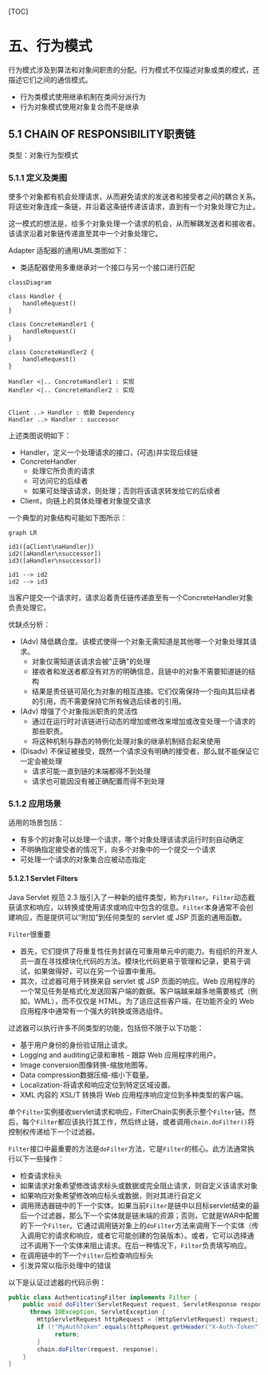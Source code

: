 [TOC]


# 五、行为模式
行为模式涉及到算法和对象间职责的分配。行为模式不仅描述对象或类的模式，还描述它们之间的通信模式。

- 行为类模式使用继承机制在类间分派行为
- 行为对象模式使用对象复合而不是继承

## 5.1 <span id="5.1">CHAIN OF RESPONSIBILITY职责链</span>

类型：对象行为型模式

### 5.1.1 <span id="5.1.1">定义及类图</span>

使多个对象都有机会处理请求，从而避免请求的发送者和接受者之间的耦合关系。将这些对象连成一条链，并沿着这条链传递该请求，直到有一个对象处理它为止。

这一模式的想法是，给多个对象处理一个请求的机会，从而解耦发送者和接收者。该请求沿着对象链传递直至其中一个对象处理它。

Adapter 适配器的通用UML类图如下：

- 类适配器使用多重继承对一个接口与另一个接口进行匹配
```mermaid
classDiagram

class Handler {
    handleRequest()
}

class ConcreteHandler1 {
    handleRequest()
}

class ConcreteHandler2 {
    handleRequest()
}

Handler <|.. ConcreteHandler1 : 实现
Handler <|.. ConcreteHandler2 : 实现


Client ..> Handler : 依赖 Dependency
Handler ..> Handler : successor

```
上述类图说明如下：
- Handler，定义一个处理请求的接口，(可选)并实现后续链
- ConcreteHandler
  - 处理它所负责的请求
  - 可访问它的后续者
  - 如果可处理该请求，则处理；否则将该请求转发给它的后续者
- Client，向链上的具体处理者对象提交请求

一个典型的对象结构可能如下图所示：

```mermaid
graph LR

id1([aClient\naHandler])
id2([aHandler\nsuccessor])
id3([aHandler\nsuccessor])

id1 --> id2
id2 --> id3

```


当客户提交一个请求时，请求沿着责任链传递直至有一个ConcreteHandler对象负责处理它。


优缺点分析：
- (Adv) 降低耦合度。该模式使得一个对象无需知道是其他哪一个对象处理其请求。
  - 对象仅需知道该请求会被"正确"的处理
  - 接收者和发送者都没有对方的明确信息，且链中的对象不需要知道链的结构
  - 结果是责任链可简化为对象的相互连接。它们仅需保持一个指向其后续者的引用，而不需要保持它所有候选后续者的引用。
- (Adv) 增强了个对象指派职责的灵活性
  - 通过在运行时对该链进行动态的增加或修改来增加或改变处理一个请求的那些职责。
  - 将这种机制与静态的特例化处理对象的继承机制结合起来使用
- (Disadv) 不保证被接受，既然一个请求没有明确的接受者，那么就不能保证它一定会被处理
  - 请求可能一直到链的末端都得不到处理
  - 请求也可能因没有被正确配置而得不到处理





### 5.1.2 <span id="5.1.2">应用场景</span>

适用的场景包括：
- 有多个的对象可以处理一个请求，哪个对象处理该请求运行时刻自动确定
- 不明确指定接受者的情况下，向多个对象中的一个提交一个请求
- 可处理一个请求的对象集合应被动态指定


#### 5.1.2.1 <span id="5.1.2.1">Servlet Filters</span>

Java Servlet 规范 2.3 版引入了一种新的组件类型，称为`Filter`。`Filter`动态截获请求和响应，以转换或使用请求或响应中包含的信息。`Filter`本身通常不会创建响应，而是提供可以“附加”到任何类型的 servlet 或 JSP 页面的通用函数。

`Filter`很重要
- 首先，它们提供了将重复性任务封装在可重用单元中的能力。有组织的开发人员一直在寻找模块化代码的方法。模块化代码更易于管理和记录，更易于调试，如果做得好，可以在另一个设置中重用。
- 其次，过滤器可用于转换来自 servlet 或 JSP 页面的响应。Web 应用程序的一个常见任务是格式化发送回客户端的数据。客户端越来越多地需要格式（例如，WML），而不仅仅是 HTML。为了适应这些客户端，在功能齐全的 Web 应用程序中通常有一个强大的转换或筛选组件。

过滤器可以执行许多不同类型的功能，包括但不限于以下功能：

- 基于用户身份的身份验证阻止请求。
- Logging and auditing记录和审核 - 跟踪 Web 应用程序的用户。
- Image conversion图像转换-缩放地图等。
- Data compression数据压缩-缩小下载量。
- Localization-将请求和响应定位到特定区域设置。
- XML 内容的 XSL/T 转换将 Web 应用程序响应定位到多种类型的客户端。

单个`Filter`实例接收servlet请求和响应，FilterChain实例表示整个`Filter`链。然后，每个`Filter`都应该执行其工作，然后终止链，或者调用`chain.doFilter()`将控制权传递给下一个过滤器。


`Filter`接口中最重要的方法是`doFilter`方法，它是`Filter`的核心。此方法通常执行以下一些操作：

- 检查请求标头
- 如果请求对象希望修改请求标头或数据或完全阻止请求，则自定义该请求对象
- 如果响应对象希望修改响应标头或数据，则对其进行自定义
- 调用筛选器链中的下一个实体。如果当前`Filter`是链中以目标servlet结束的最后一个过滤器，那么下一个实体就是链末端的资源；否则，它就是WAR中配置的下一个`Filter`。它通过调用链对象上的`doFilter`方法来调用下一个实体（传入调用它的请求和响应，或者它可能创建的包装版本）。或者，它可以选择通过不调用下一个实体来阻止请求。在后一种情况下，`Filter`负责填写响应。
- 在调用链中的下一个`Filter`后检查响应标头
- 引发异常以指示处理中的错误

以下是认证过滤器的代码示例：
```Java
public class AuthenticatingFilter implements Filter {
    public void doFilter(ServletRequest request, ServletResponse response, FilterChain chain) 
      throws IOException, ServletException {
        HttpServletRequest httpRequest = (HttpServletRequest) request;
        if (!"MyAuthToken".equals(httpRequest.getHeader("X-Auth-Token")) {
             return;
        }
        chain.doFilter(request, response);
    }
}
```